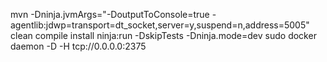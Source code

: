 mvn -Dninja.jvmArgs="-DoutputToConsole=true -agentlib:jdwp=transport=dt_socket,server=y,suspend=n,address=5005" clean compile install  ninja:run -DskipTests -Dninja.mode=dev
sudo docker daemon -D -H tcp://0.0.0.0:2375